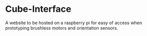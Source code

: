 # Cube-Interface
A website to be hosted on a raspberry pi for easy of access when prototyping brushless motors and orientation sensors.
